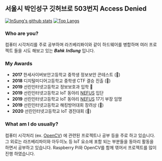 ## 서울시 박인성구 깃허브로 503번지 Access Denied
[![InSung's github stats](https://github-readme-stats.vercel.app/api?username=insung3511&hide=prs&count_private=true&show_icons=true&theme=dracula)](https://github.com/anuraghazra/github-readme-stats)
[![Top Langs](https://github-readme-stats.vercel.app/api/top-langs/?username=insung3511&layout=compact&theme=dracula)](https://github.com/anuraghazra/github-readme-stats)

### Who are you?
컴퓨터 시각처리를 주로 공부하며 라즈베리퐈이와 같이 하드웨어를 병합하며 여러 프로젝트 들을 시도 해보고 있는 𝑩𝒂𝒉𝒌 𝑰𝒏𝑺𝒖𝒏𝒈 입니다.

### My Awards
- __2017__ 한세사이버보안고등학교 중학생 정보보안 콘테스트 (🥉)
- __2018__ 디지털미디어고등학교 중학생 CTF 결승 진출 (🏅)
- __2019__ 선린인터넷고등학교 정보보호과 입학 🏫
- __2019__ 선린인터넷고등학교 IoT 동아리 <a href="nefus.kr">NEFUS</a> 입단
- __2019__ 선린인터넷고등학교 IoT 동아리 <a href="nefus.kr">NEFUS</a> 17기 부장 임명
- __2019__ 선린인터넷고등학교 해킹방어대회 장려상 (🏅)
- __2020__ 선린인터넷고등학교 IoT 경진대회 (🥈)

### What am I do usually?
컴퓨터 시각처리 (ex. <a href="://opencv.org">OpenCV</a>) 에 관련된 프로젝트나 공부 등을 주로 하고 있습니다. 그 외로는 라즈베리파이와 아두이노 등 IoT 요소에 포함 되는 부분들을 동아리 활동을 하면서 공부하고 있습니다. Raspberry Pi와 OpenCV를 함께 엮어서 프로젝트를 많이 진행 하였습니다. 